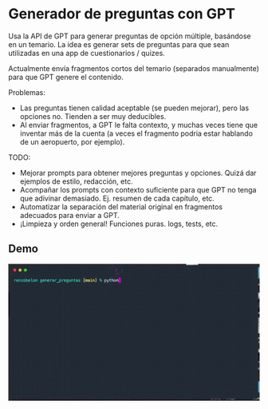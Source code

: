 # Generador de preguntas con GPT

Usa la API de GPT para generar preguntas de opción múltiple, basándose en un temario. La idea es generar sets de preguntas para que sean utilizadas en una app de cuestionarios / quizes.

Actualmente envía fragmentos cortos del temario (separados manualmente) para que GPT genere el contenido.

Problemas:

- Las preguntas tienen calidad aceptable (se pueden mejorar), pero las opciones no. Tienden a ser muy deducibles.
- Al enviar fragmentos, a GPT le falta contexto, y muchas veces tiene que inventar más de la cuenta (a veces el fragmento podria estar hablando de un aeropuerto, por ejemplo).

TODO:
- Mejorar prompts para obtener mejores preguntas y opciones. Quizá dar ejemplos de estilo, redacción, etc.
- Acompañar los prompts con contexto suficiente para que GPT no tenga que adivinar demasiado. Ej. resumen de cada capítulo, etc.
- Automatizar la separación del material original en fragmentos adecuados para enviar a GPT.
- ¡Limpieza y orden general! Funciones puras. logs, tests, etc.

## Demo

![Demo del generador de preguntas](docs/demo.gif)
